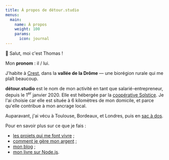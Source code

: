 ```yaml
---
title: À propos de détour.studio
menus:
  main:
    name: À propos
    weight: 100
    params:
      icon: journal
---
```


👋 Salut, moi c'est Thomas !

Mon **pronom** : il / lui.

J'habite à [Crest], dans la **vallée de la Drôme** — une biorégion rurale qui me plaît beaucoup.

**détour.studio** est le nom de mon activité en tant que salarié-entrepreneur, depuis le 1<sup>er</sup> janvier 2020.
Elle est hébergée par la [coopérative Solstice][Solstice].
Je l'ai choisie car elle est située à 6 kilomètres de mon domicile,
et parce qu'elle contribue à mon ancrage local.

Auparavant, j'ai vécu à Toulouse, Bordeaux, et Londres, puis en [sac à dos][itinérance].

Pour en savoir plus sur ce que je fais :

- [les projets qui me font vivre](/#développement-web) ;
- [comment je gère mon argent](/money/) ;
- [mon blog](https://oncletom.io) ;
- [mon livre sur Node.js](https://oncletom.io/node.js/).

[Crest]: https://www.openstreetmap.org/node/26694320#map=13/44.7283/5.0237
[Solstice]: https://solstice.coop
[itinérance]: https://estcequecestdutravail.xyz
